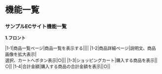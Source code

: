 # 機能一覧
### サンプルECサイト機能一覧
**1.フロント**

|1-1|商品一覧ページ|商品一覧を表示する||||
|1-2|商品詳細ページ|説明文、商品画像を拡大表示|<br>選択、カートへボタン表示|○|||
|1-3|ショッピングカート|購入する商品を表示||○||
|1-4|合計金額|購入する商品の合計金額を表示||○||
